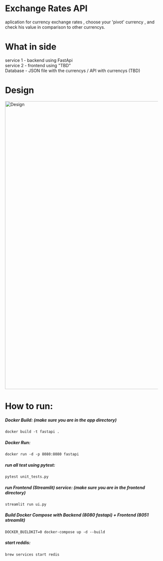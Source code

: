 # Exchange Rates API
aplication for currency exchange rates , choose your 'pivot' currency , and check his value in comparison to other currencys. 
# What in side
service 1 - backend using FastApi  
service 2 - frontend using "TBD"  
Database - JSON file with the currencys / API with currencys (TBD)  

# Design 
<img width="947" alt="Design" src="https://user-images.githubusercontent.com/48453080/215311902-f8af7abb-33a6-4f43-b0dc-d40877dfb4dd.png">



# How to run:

##### Docker Build: (make sure you are in the app directory)
``
docker build -t fastapi .
``
##### Docker Run:
``
docker run -d -p 8080:8080 fastapi
``
##### run all test using pytest:
``
pytest unit_tests.py
``
##### run Frontend (Streamlit) service: (make sure you are in the frontend directory)
``
streamlit run ui.py
``
##### Build Docker Compose with Backend (8080 fastapi) + Frontend (8051 streamlit)
``
DOCKER_BUILDKIT=0 docker-compose up -d --build
``
##### start reddis:
``
brew services start redis
``

